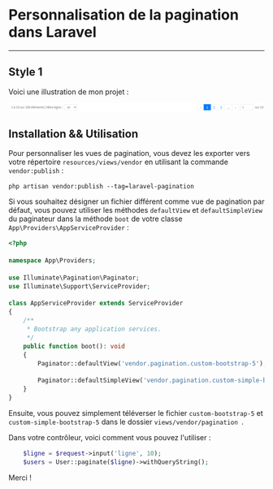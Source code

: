 # Personnalisation de la pagination dans Laravel
---

## Style 1
Voici une illustration de mon projet :

![Template de personnalisation de la pagination Laravel avec Bootstrap 5](./Style1/image1.png)

## Installation && Utilisation
Pour personnaliser les vues de pagination, vous devez les exporter vers votre répertoire `resources/views/vendor` en utilisant la commande `vendor:publish` :

```shell
php artisan vendor:publish --tag=laravel-pagination
```

Si vous souhaitez désigner un fichier différent comme vue de pagination par défaut, vous pouvez utiliser les méthodes `defaultView` et `defaultSimpleView` du paginateur dans la méthode `boot` de votre classe `App\Providers\AppServiceProvider` :

```php
<?php
 
namespace App\Providers;
 
use Illuminate\Pagination\Paginator;
use Illuminate\Support\ServiceProvider;
 
class AppServiceProvider extends ServiceProvider
{
    /**
     * Bootstrap any application services.
     */
    public function boot(): void
    {
        Paginator::defaultView('vendor.pagination.custom-bootstrap-5');
 
        Paginator::defaultSimpleView('vendor.pagination.custom-simple-bootstrap-5');
    }
}
```
Ensuite, vous pouvez simplement téléverser le fichier `custom-bootstrap-5` et `custom-simple-bootstrap-5` dans le dossier  `views/vendor/pagination `.

Dans votre contrôleur, voici comment vous pouvez l'utiliser :
```php
    $ligne = $request->input('ligne', 10);
    $users = User::paginate($ligne)->withQueryString();
```

Merci !